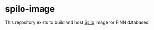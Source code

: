 # spilo-image

This repository exists to build and host [Spilo](http://github.com/zalando/spilo/) image for FINN databases.
